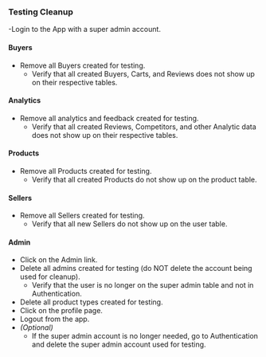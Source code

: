 ### Testing Cleanup

-Login to the App with a super admin account.

#### Buyers

- Remove all Buyers created for testing.
  - Verify that all created Buyers, Carts, and Reviews does not show up on their respective tables.

#### Analytics

- Remove all analytics and feedback created for testing.
  - Verify that all created Reviews, Competitors, and other Analytic data does not show up on their respective tables.

#### Products

- Remove all Products created for testing.
  - Verify that all created Products do not show up on the product table.

#### Sellers

- Remove all Sellers created for testing.
  - Verify that all new Sellers do not show up on the user table.

#### Admin

- Click on the Admin link.
- Delete all admins created for testing (do NOT delete the account being used for cleanup).
  - Verify that the user is no longer on the super admin table and not in Authentication.
- Delete all product types created for testing.
- Click on the profile page.
- Logout from the app.
- _(Optional)_
  - If the super admin account is no longer needed, go to Authentication and delete the super admin account used for testing.